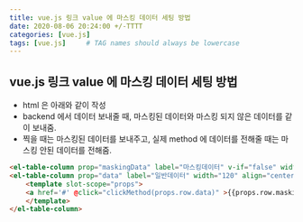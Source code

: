 ```yaml
---
title: vue.js 링크 value 에 마스킹 데이터 세팅 방법
date: 2020-08-06 20:24:00 +/-TTTT
categories: [vue.js]
tags: [vue.js]     # TAG names should always be lowercase
---
```


## vue.js 링크 value 에 마스킹 데이터 세팅 방법
- html 은 아래와 같이 작성
- backend 에서 데이터 보내줄 때, 마스킹된 데이터와 마스킹 되지 않은 데이터를 같이 보내줌.
- 찍을 때는 마스킹된 데이터를 보내주고, 실제 method 에 데이터를 전해줄 때는 마스킹 안된 데이터를 전해줌.
```html
<el-table-column prop="maskingData" label="마스킹데이터" v-if="false" width="120" align="center"/>
<el-table-column prop="data" label="일반데이터" width="120" align="center">
    <template slot-scope="props">
    <a href='#' @click="clickMethod(props.row.data)" >{{props.row.maskingData}}</a>
    </template>
</el-table-column>

``` 
